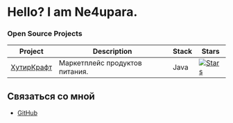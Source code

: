 # Hello? I am Ne4upara.

### Open Source Projects

| Project | Description | Stack | Stars |
|---------|-------------|-------|-------|
| [ХутирКрафт](https://github.com/Hutiir-Craft-Food/FoodBackend) | Маркетплейс продуктов питания. | Java | [![Stars](https://img.shields.io/github/stars/Hutiir-Craft-Food/FoodBackend?style=social)](https://github.com/Hutiir-Craft-Food/FoodBackend)


## Связаться со мной
-   [GitHub](https://github.com/Ne4upara)
